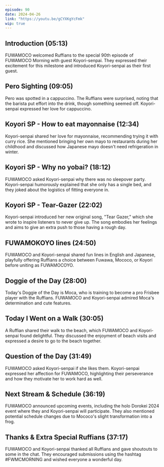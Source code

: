 ```yaml
---
episode: 90
date: 2024-04-26
link: "https://youtu.be/gCYXKgYcFmk"
wip: true
---
```


## Introduction (05:13)

FUWAMOCO welcomed Ruffians to the special 90th episode of FUWAMOCO Morning with guest Koyori-senpai. They expressed their excitement for this milestone and introduced Koyori-senpai as their first guest.

## Pero Sighting (09:05)

Pero was spotted in a cappuccino. The Ruffians were surprised, noting that the barista put effort into the drink, though something seemed off. Koyori-senpai expressed her love for cappuccino.

## Koyori SP - How to eat mayonnaise (12:34)

Koyori-senpai shared her love for mayonnaise, recommending trying it with curry rice. She mentioned bringing her own mayo to restaurants during her childhood and discussed how Japanese mayo doesn't need refrigeration in winter.

## Koyori SP - Why no yobai? (18:12)

FUWAMOCO asked Koyori-senpai why there was no sleepover party. Koyori-senpai humorously explained that she only has a single bed, and they joked about the logistics of fitting everyone in.

## Koyori SP - Tear-Gazer (22:02)

Koyori-senpai introduced her new original song, "Tear Gazer," which she wrote to inspire listeners to never give up. The song embodies her feelings and aims to give an extra push to those having a rough day.

## FUWAMOKOYO lines (24:50)

FUWAMOCO and Koyori-senpai shared fun lines in English and Japanese, playfully offering Ruffians a choice between Fuwawa, Mococo, or Koyori before uniting as FUWAMOCOYO.

## Doggie of the Day (28:00)

Today's Doggie of the Day is Moca, who is training to become a pro Frisbee player with the Ruffians. FUWAMOCO and Koyori-senpai admired Moca's determination and cute features.

## Today I Went on a Walk (30:05)

A Ruffian shared their walk to the beach, which FUWAMOCO and Koyori-senpai found delightful. They discussed the enjoyment of beach visits and expressed a desire to go to the beach together.

## Question of the Day (31:49)

FUWAMOCO asked Koyori-senpai if she likes them. Koyori-senpai expressed her affection for FUWAMOCO, highlighting their perseverance and how they motivate her to work hard as well.

## Next Stream & Schedule (36:19)

FUWAMOCO announced upcoming events, including the holo Dorokei 2024 event where they and Koyori-senpai will participate. They also mentioned potential schedule changes due to Mococo's slight transformation into a frog.

## Thanks & Extra Special Ruffians (37:17)

FUWAMOCO and Koyori-senpai thanked all Ruffians and gave shoutouts to some in the chat. They encouraged submissions using the hashtag #FWMCMORNING and wished everyone a wonderful day.
